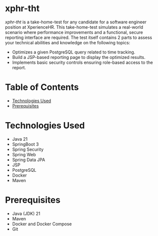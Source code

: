 # xphr-tht

*xphr-tht* is a take-home-test for any candidate for a software engineer position at XperienceHR.
This take-home-test simulates a real-world scenario where performance improvements and a functional, 
secure reporting interface are required.
The test itself contains 2 parts to assess your technical abilities and knowledge on the following topics:
- Optimizes a given PostgreSQL query related to time tracking.
- Build a JSP-based reporting page to display the optimized results.
- Implements basic security controls ensuring role-based access to the report.

# Table of Contents

- [Technologies Used](#technologies-used)
- [Prerequisites](#prerequisites)

# Technologies Used

- Java 21
- SpringBoot 3
- Spring Security
- Spring Web
- Spring Data JPA
- JSP
- PostgreSQL
- Docker
- Maven

# Prerequisites

- Java (JDK) 21
- Maven
- Docker and Docker Compose
- Git


